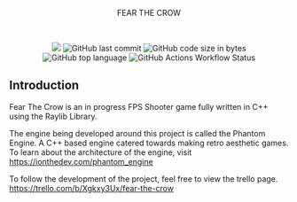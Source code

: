 <p align="center"> FEAR THE CROW</p>

&nbsp;&nbsp;&nbsp;&nbsp;&nbsp;&nbsp;&nbsp;&nbsp;&nbsp;&nbsp;&nbsp;&nbsp;&nbsp;&nbsp;&nbsp;&nbsp;&nbsp;&nbsp;&nbsp;

<p align="center">
  <img src="https://img.shields.io/badge/Status-in%20development-red.svg">
  <img alt="GitHub last commit" src="https://img.shields.io/github/last-commit/ionthedev/Fear-the-Crow">
  <img alt="GitHub code size in bytes" src="https://img.shields.io/github/languages/code-size/ionthedev/Fear-the-Crow">
  <img alt="GitHub top language" src="https://img.shields.io/github/languages/top/ionthedev/Fear-the-Crow">
  <img alt="GitHub Actions Workflow Status" src="https://img.shields.io/github/actions/workflow/status/ionthedev/Fear-the-Crow/build_linux.yml">

</p>


## Introduction
Fear The Crow is an in progress FPS Shooter game fully written in C++ using the Raylib Library.

The engine being developed around this project is called the Phantom Engine. A C++ based engine catered towards making retro aesthetic games.
To learn about the architecture of the engine, visit 
https://ionthedev.com/phantom_engine

To follow the development of the project, feel free to view the trello page. https://trello.com/b/Xgkxy3Ux/fear-the-crow
